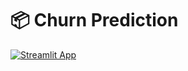 # 📦 Churn Prediction

[![Streamlit App](https://static.streamlit.io/badges/streamlit_badge_black_white.svg)](https://ekchurnpredict.streamlit.app/)
